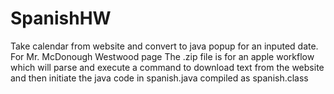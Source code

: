 # SpanishHW
Take calendar from website and convert to java popup for an inputed date. For Mr. McDonough Westwood page
The .zip file is for an apple workflow which will parse and execute a command to download text from the website and then initiate the java code in spanish.java compiled as spanish.class
